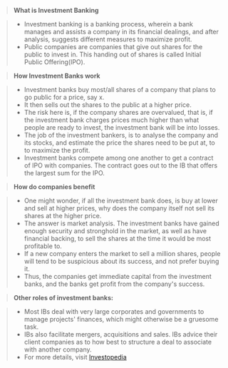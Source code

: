 > **What is Investment Banking**

> * Investment banking is a banking process, wherein a bank manages and assists a company in its financial dealings, and after analysis,
> suggests different measures to maximize profit.
> * Public companies are companies that give out shares for the public to invest in. This handing out of shares is called Initial Public
> Offering(IPO).

>  **How Investment Banks work** 

> * Investment banks buy most/all shares of a company that plans to go public for a price, say x.
> * It then sells out the shares to the public at a higher price. 
> * The risk here is, if the company shares are overvalued, that is, if the investment bank charges prices much higher than what people are  ready to invest, the investment bank will be into losses.
> * The job of the investment bankers, is to analyse the company and its stocks, and estimate the price the shares need to be put at, to 
> to maximize the profit.
> * Investment banks compete among one another to get a contract of IPO with companies. The contract goes out to the IB that offers the 
> largest sum for the IPO. 

>  **How do companies benefit** 

> * One might wonder, if all the investment bank does, is buy at lower and sell at higher prices, why does 
> the company itself not sell its shares at the higher price. 
> * The answer is market analysis. The investment banks have gained enough security and stronghold in the market, as well as have financial 
> backing, to sell the shares at the time it would be most profitable to.
> * If a new company enters the market to sell a million shares, people will tend to be suspicious about its success, and not prefer buying
> it.
> * Thus, the companies get immediate capital from the investment banks, and the banks get profit from the company's success.

> **Other roles of investment banks:** 

> * Most IBs deal with very large corporates and governments to manage projects' finances, which might
> otherwise be a gruesome task.
> * IBs also facilitate mergers, acquisitions and sales. IBs advice their client companies as to how best to structure a deal to associate  with another company.
> * For more details, visit [Investopedia](https://www.investopedia.com/terms/i/investment-banking.asp)

